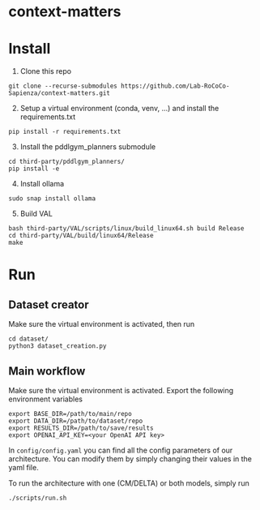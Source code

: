 # context-matters

# Install

1) Clone this repo
```
git clone --recurse-submodules https://github.com/Lab-RoCoCo-Sapienza/context-matters.git
```

2) Setup a virtual environment (conda, venv, ...) and install the requirements.txt

```
pip install -r requirements.txt
```
   
3) Install the pddlgym_planners submodule
```
cd third-party/pddlgym_planners/
pip install -e
```
   
4) Install ollama
```
sudo snap install ollama
```

5) Build VAL
```
bash third-party/VAL/scripts/linux/build_linux64.sh build Release
cd third-party/VAL/build/linux64/Release
make
```


# Run
## Dataset creator
Make sure the virtual environment is activated, then run 
```
cd dataset/
python3 dataset_creation.py
```

## Main workflow
Make sure the virtual environment is activated.
Export the following environment variables
```
export BASE_DIR=/path/to/main/repo
export DATA_DIR=/path/to/dataset/repo
export RESULTS_DIR=/path/to/save/results
export OPENAI_API_KEY=<your OpenAI API key>
```

In `config/config.yaml` you can find all the config parameters of our architecture.
You can modify them by simply changing their values in the yaml file.

To run the architecture with one (CM/DELTA) or both models, simply run
```
./scripts/run.sh
```